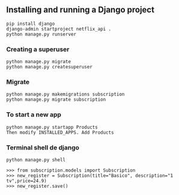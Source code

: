 ## Installing and running a Django project

```
pip install django
django-admin startproject netflix_api .
python manage.py runserver
```

### Creating a superuser

```
python manage.py migrate
python manage.py createsuperuser
```

### Migrate

```
python manage.py makemigrations subscription
python manage.py migrate subscription
```

### To start a new app

```
python manage.py startapp Products
Then modify INSTALLED_APPS. Add Products
```

### Terminal shell de django

```
python manage.py shell
```

```
>>> from subscription.models import Subscription
>>> new_register = Subscription(title="Basico", description="1 tv",price=24.9)
>>> new_register.save()
```
